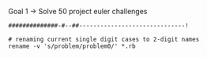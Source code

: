 Goal 1 -> Solve 50 project euler challenges
```
##############-#--##------------------------------!
```

```
# renaming current single digit cases to 2-digit names
rename -v 's/problem/problem0/' *.rb
```
